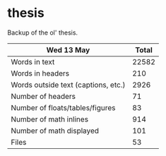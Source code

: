 thesis
======
Backup of the ol' thesis.

Wed 13 May | Total
---|---
Words in text| 22582
Words in headers| 210
Words outside text (captions, etc.)| 2926
Number of headers| 71
Number of floats/tables/figures| 83
Number of math inlines| 914
Number of math displayed| 101
Files| 53

